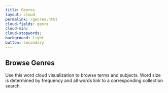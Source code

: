 ```yaml
---
title: Genres
layout: cloud
permalink: /genres.html
cloud-fields: genre
cloud-min: 
cloud-stopwords:
background: light
button: secondary
---
```


## Browse Genres

Use this word cloud visualization to browse terms and subjects.
Word size is determined by frequency and all words link to a corresponding collection search.
